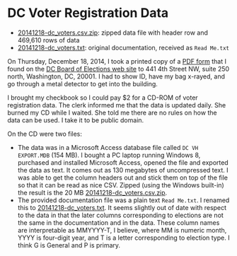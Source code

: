 # DC Voter Registration Data

 * [20141218-dc_voters.csv.zip](20141218-dc_voters.csv.zip): zipped data file with header row and 469,610 rows of data
 * [20141218-dc_voters.txt](20141218-dc_voters.txt): original documentation, received as `Read Me.txt`

On Thursday, December 18, 2014, I took a printed copy of a [PDF form](http://www.dcboee.org/pdf_files/Data_Request_Form.pdf) that I found on the [DC Board of Elections web site](http://www.dcboee.org/) to 441 4th Street NW, suite 250 north, Washington, DC, 20001. I had to show ID, have my bag x-rayed, and go through a metal detector to get into the building.

I brought my checkbook so I could pay $2 for a CD-ROM of voter registration data. The clerk informed me that the data is updated daily. She burned my CD while I waited. She told me there are no rules on how the data can be used. I take it to be public domain.

On the CD were two files:

 * The data was in a Microsoft Access database file called `DC VH EXPORT.MDB` (154 MB). I bought a PC laptop running Windows 8, purchased and installed Microsoft Access, opened the file and exported the data as text. It comes out as 130 megabytes of uncompressed text. I was able to get the column headers out and stick them on top of the file so that it can be read as nice CSV. Zipped (using the Windows built-in) the result is the 20 MB [20141218-dc_voters.csv.zip](20141218-dc_voters.csv.zip).
 * The provided documentation file was a plain text `Read Me.txt`. I renamed this to [20141218-dc_voters.txt](20141218-dc_voters.txt). It seems slightly out of date with respect to the data in that the later columns corresponding to elections are not the same in the documentation and in the data. These column names are interpretable as MMYYYY-T, I believe, where MM is numeric month, YYYY is four-digit year, and T is a letter corresponding to election type. I think G is General and P is primary.
